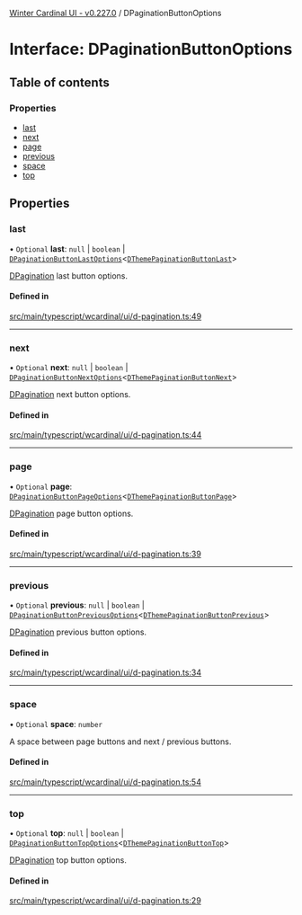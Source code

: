 [Winter Cardinal UI - v0.227.0](../index.md) / DPaginationButtonOptions

# Interface: DPaginationButtonOptions

## Table of contents

### Properties

- [last](DPaginationButtonOptions.md#last)
- [next](DPaginationButtonOptions.md#next)
- [page](DPaginationButtonOptions.md#page)
- [previous](DPaginationButtonOptions.md#previous)
- [space](DPaginationButtonOptions.md#space)
- [top](DPaginationButtonOptions.md#top)

## Properties

### last

• `Optional` **last**: ``null`` \| `boolean` \| [`DPaginationButtonLastOptions`](DPaginationButtonLastOptions.md)<[`DThemePaginationButtonLast`](DThemePaginationButtonLast.md)\>

[DPagination](../classes/DPagination.md) last button options.

#### Defined in

[src/main/typescript/wcardinal/ui/d-pagination.ts:49](https://github.com/winter-cardinal/winter-cardinal-ui/blob/v0.227.0/src/main/typescript/wcardinal/ui/d-pagination.ts#L49)

___

### next

• `Optional` **next**: ``null`` \| `boolean` \| [`DPaginationButtonNextOptions`](DPaginationButtonNextOptions.md)<[`DThemePaginationButtonNext`](DThemePaginationButtonNext.md)\>

[DPagination](../classes/DPagination.md) next button options.

#### Defined in

[src/main/typescript/wcardinal/ui/d-pagination.ts:44](https://github.com/winter-cardinal/winter-cardinal-ui/blob/v0.227.0/src/main/typescript/wcardinal/ui/d-pagination.ts#L44)

___

### page

• `Optional` **page**: [`DPaginationButtonPageOptions`](DPaginationButtonPageOptions.md)<[`DThemePaginationButtonPage`](DThemePaginationButtonPage.md)\>

[DPagination](../classes/DPagination.md) page button options.

#### Defined in

[src/main/typescript/wcardinal/ui/d-pagination.ts:39](https://github.com/winter-cardinal/winter-cardinal-ui/blob/v0.227.0/src/main/typescript/wcardinal/ui/d-pagination.ts#L39)

___

### previous

• `Optional` **previous**: ``null`` \| `boolean` \| [`DPaginationButtonPreviousOptions`](DPaginationButtonPreviousOptions.md)<[`DThemePaginationButtonPrevious`](DThemePaginationButtonPrevious.md)\>

[DPagination](../classes/DPagination.md) previous button options.

#### Defined in

[src/main/typescript/wcardinal/ui/d-pagination.ts:34](https://github.com/winter-cardinal/winter-cardinal-ui/blob/v0.227.0/src/main/typescript/wcardinal/ui/d-pagination.ts#L34)

___

### space

• `Optional` **space**: `number`

A space between page buttons and next / previous buttons.

#### Defined in

[src/main/typescript/wcardinal/ui/d-pagination.ts:54](https://github.com/winter-cardinal/winter-cardinal-ui/blob/v0.227.0/src/main/typescript/wcardinal/ui/d-pagination.ts#L54)

___

### top

• `Optional` **top**: ``null`` \| `boolean` \| [`DPaginationButtonTopOptions`](DPaginationButtonTopOptions.md)<[`DThemePaginationButtonTop`](DThemePaginationButtonTop.md)\>

[DPagination](../classes/DPagination.md) top button options.

#### Defined in

[src/main/typescript/wcardinal/ui/d-pagination.ts:29](https://github.com/winter-cardinal/winter-cardinal-ui/blob/v0.227.0/src/main/typescript/wcardinal/ui/d-pagination.ts#L29)
